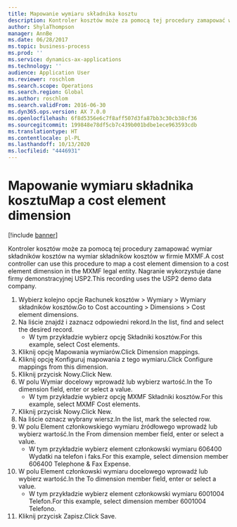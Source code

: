 ```yaml
---
title: Mapowanie wymiaru składnika kosztu
description: Kontroler kosztów może za pomocą tej procedury zamapować wymiar składników kosztów na wymiar składników kosztów w firmie MXMF.
author: ShylaThompson
manager: AnnBe
ms.date: 06/28/2017
ms.topic: business-process
ms.prod: ''
ms.service: dynamics-ax-applications
ms.technology: ''
audience: Application User
ms.reviewer: roschlom
ms.search.scope: Operations
ms.search.region: Global
ms.author: roschlom
ms.search.validFrom: 2016-06-30
ms.dyn365.ops.version: AX 7.0.0
ms.openlocfilehash: 6f8d5356e6c7f8aff507d3fa87bb3c30cb38cf36
ms.sourcegitcommit: 199848e78df5cb7c439b001bdbe1ece963593cdb
ms.translationtype: HT
ms.contentlocale: pl-PL
ms.lasthandoff: 10/13/2020
ms.locfileid: "4446931"
---
```

# <a name="map-a-cost-element-dimension"></a><span data-ttu-id="18568-103">Mapowanie wymiaru składnika kosztu</span><span class="sxs-lookup"><span data-stu-id="18568-103">Map a cost element dimension</span></span>

[!include [banner](../../includes/banner.md)]

<span data-ttu-id="18568-104">Kontroler kosztów może za pomocą tej procedury zamapować wymiar składników kosztów na wymiar składników kosztów w firmie MXMF.</span><span class="sxs-lookup"><span data-stu-id="18568-104">A cost controller can use this procedure to map a cost element dimension to a cost element dimension in the MXMF legal entity.</span></span> <span data-ttu-id="18568-105">Nagranie wykorzystuje dane firmy demonstracyjnej USP2.</span><span class="sxs-lookup"><span data-stu-id="18568-105">This recording uses the USP2 demo data company.</span></span>

1. <span data-ttu-id="18568-106">Wybierz kolejno opcje Rachunek kosztów > Wymiary > Wymiary składników kosztów.</span><span class="sxs-lookup"><span data-stu-id="18568-106">Go to Cost accounting > Dimensions > Cost element dimensions.</span></span>
2. <span data-ttu-id="18568-107">Na liście znajdź i zaznacz odpowiedni rekord.</span><span class="sxs-lookup"><span data-stu-id="18568-107">In the list, find and select the desired record.</span></span>
    * <span data-ttu-id="18568-108">W tym przykładzie wybierz opcję Składniki kosztów.</span><span class="sxs-lookup"><span data-stu-id="18568-108">For this example, select Cost elements.</span></span>  
3. <span data-ttu-id="18568-109">Kliknij opcję Mapowania wymiarów.</span><span class="sxs-lookup"><span data-stu-id="18568-109">Click Dimension mappings.</span></span>
4. <span data-ttu-id="18568-110">Kliknij opcję Konfiguruj mapowania z tego wymiaru.</span><span class="sxs-lookup"><span data-stu-id="18568-110">Click Configure mappings from this dimension.</span></span>
5. <span data-ttu-id="18568-111">Kliknij przycisk Nowy.</span><span class="sxs-lookup"><span data-stu-id="18568-111">Click New.</span></span>
6. <span data-ttu-id="18568-112">W polu Wymiar docelowy wprowadź lub wybierz wartość.</span><span class="sxs-lookup"><span data-stu-id="18568-112">In the To dimension field, enter or select a value.</span></span>
    * <span data-ttu-id="18568-113">W tym przykładzie wybierz opcję MXMF Składniki kosztów.</span><span class="sxs-lookup"><span data-stu-id="18568-113">For this example, select MXMF Cost elements.</span></span>  
7. <span data-ttu-id="18568-114">Kliknij przycisk Nowy.</span><span class="sxs-lookup"><span data-stu-id="18568-114">Click New.</span></span>
8. <span data-ttu-id="18568-115">Na liście oznacz wybrany wiersz.</span><span class="sxs-lookup"><span data-stu-id="18568-115">In the list, mark the selected row.</span></span>
9. <span data-ttu-id="18568-116">W polu Element członkowskiego wymiaru źródłowego wprowadź lub wybierz wartość.</span><span class="sxs-lookup"><span data-stu-id="18568-116">In the From dimension member field, enter or select a value.</span></span>
    * <span data-ttu-id="18568-117">W tym przykładzie wybierz element członkowski wymiaru 606400 Wydatki na telefon i faks.</span><span class="sxs-lookup"><span data-stu-id="18568-117">For this example, select dimension member 606400 Telephone & Fax Expense.</span></span>  
10. <span data-ttu-id="18568-118">W polu Element członkowski wymiaru docelowego wprowadź lub wybierz wartość.</span><span class="sxs-lookup"><span data-stu-id="18568-118">In the To dimension member field, enter or select a value.</span></span>
    * <span data-ttu-id="18568-119">W tym przykładzie wybierz element członkowski wymiaru 6001004 Telefon.</span><span class="sxs-lookup"><span data-stu-id="18568-119">For this example, select dimension member 6001004 Telefono.</span></span>  
11. <span data-ttu-id="18568-120">Kliknij przycisk Zapisz.</span><span class="sxs-lookup"><span data-stu-id="18568-120">Click Save.</span></span>

